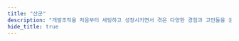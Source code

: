 ```yaml
---
title: "산군"
description: "개발조직을 처음부터 세팅하고 성장시키면서 겪은 다양한 경험과 고민들을 공유합니다. 조직문화 형성, 기술적 의사결정, 팀 빌딩 등 스타트업 개발조직의 성장 과정에서 마주친 여러 도전과 해결 과정에 대한 이야기를 담습니다."
hide_title: true
---
```

